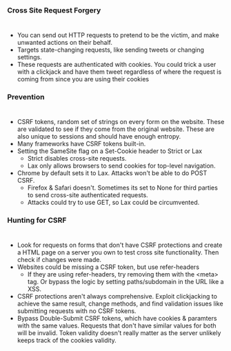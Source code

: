 ### Cross Site Request Forgery
#
* You can send out HTTP requests to pretend to be the victim, and make unwanted actions on their behalf.
* Targets state-changing requests, like sending tweets or changing settings.
* These requests are authenticated with cookies. You could trick a user with a clickjack and have them tweet regardless of where the request is coming from since you are using their cookies

### Prevention
#
* CSRF tokens, random set of strings on every form on the website. These are validated to see if they come from the original website.
These are also unique to sessions and should have enough entropy.
* Many frameworks have CSRF tokens built-in.
* Setting the SameSite flag on a Set-Cookie header to Strict or Lax
    * Strict disables cross-site requests.
    * Lax only allows browsers to send cookies for top-level navigation.
* Chrome by default sets it to Lax. Attacks won't be able to do POST CSRF.
    * Firefox & Safari doesn't. Sometimes its set to None for third parties to send cross-site authenticated requests.
    * Attacks could try to use GET, so Lax could be circumvented.

### Hunting for CSRF
#
* Look for requests on forms that don't have CSRF protections and create a HTML page on a server you own to test cross site functionality. Then check if changes were made.
* Websites could be missing a CSRF token, but use refer-headers
    * If they are using refer-headers, try removing them with the <<span>meta> tag. Or bypass the logic by setting paths/subdomain in the URL like a XSS.
* CSRF protections aren't always comprehensive. Exploit clickjacking to achieve the same result, change methods, and find validation issues like submitting requests with no CSRF tokens.
* Bypass Double-Submit CSRF tokens, which have cookies & paramters with the same values. Requests that don't have similar values for both will be invalid.
Token validity doesn't really matter as the server unlikely keeps track of the cookies validity.
 
